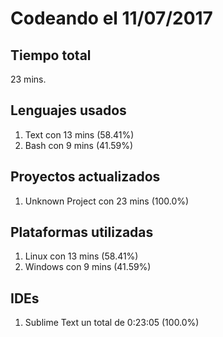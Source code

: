 # Codeando el 11/07/2017

## Tiempo total
23 mins.

## Lenguajes usados
1. Text con 13 mins (58.41%)
1. Bash con 9 mins (41.59%)

## Proyectos actualizados
1. Unknown Project con 23 mins (100.0%)

## Plataformas utilizadas
1. Linux con 13 mins (58.41%)
1. Windows con 9 mins (41.59%)

## IDEs
1. Sublime Text un total de 0:23:05 (100.0%)
